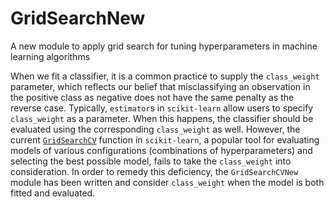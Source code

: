 # GridSearchNew
A new module to apply grid search for tuning hyperparameters in machine learning algorithms 

When we fit a classifier, it is a common practice to supply the `class_weight` parameter, which reflects our belief that misclassifying an observation in the positive class as negative does not have the same penalty as the reverse case. Typically, `estimator`s in `scikit-learn` allow users to specify `class_weight` as a parameter. When this happens, the classifier should be evaluated using the corresponding `class_weight` as well. However, the current [`GridSearchCV`](https://scikit-learn.org/stable/modules/generated/sklearn.model_selection.GridSearchCV.html) function in `scikit-learn`, a popular tool for evaluating models of various configurations (combinations of hyperparameters) and selecting the best possible model, fails to take the `class_weight` into consideration. In order to remedy this deficiency, the `GridSearchCVNew` module has been written and consider `class_weight` when the model is both fitted and evaluated. 
